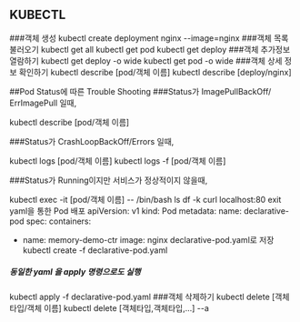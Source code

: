 ## KUBECTL
###객체 생성
kubectl create deployment nginx --image=nginx
###객체 목록 불러오기
kubectl get all
kubectl get pod
kubectl get deploy
###객체 추가정보 열람하기
kubectl get deploy -o wide
kubectl get pod -o wide
###객체 상세 정보 확인하기
kubectl describe [pod/객체 이름]
kubectl describe [deploy/nginx]

##Pod Status에 따른 Trouble Shooting
###Status가 ImagePullBackOff/ ErrImagePull 일때,

kubectl describe [pod/객체 이름]

###Status가 CrashLoopBackOff/Errors 일때,

kubectl logs [pod/객체 이름]
kubectl logs -f [pod/객체 이름]

###Status가 Running이지만 서비스가 정상적이지 않을때,

kubectl exec -it [pod/객체 이름] -- /bin/bash
ls
df -k
curl localhost:80
exit
yaml을 통한 Pod 배포
apiVersion: v1
kind: Pod
metadata:
  name: declarative-pod
spec:
  containers:
  - name: memory-demo-ctr
    image: nginx
declarative-pod.yaml로 저장
kubectl create -f declarative-pod.yaml
##### 동일한 yaml 을 apply 명령으로도 실행
kubectl apply -f declarative-pod.yaml
###객체 삭제하기
kubectl delete [객체 타입/객체 이름]
kubectl delete [객체타입,객체타입,…] --a
